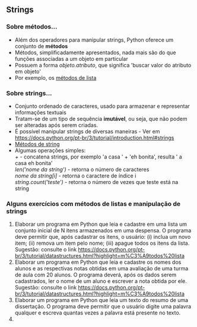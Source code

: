 ## Strings 

### Sobre métodos...
- Além dos operadores para manipular strings, Python oferece um conjunto de **métodos**  
- Métodos, simplificadamente apresentados, nada mais são do que funções associadas a um objeto em particular  
- Possuem a forma *objeto.atributo*, que significa 'buscar valor do atributo em objeto'  
- Por exemplo, os [métodos de lista](https://docs.python.org/pt-br/3/tutorial/datastructures.html?highlight=m%C3%A9todos%20lista)

### Sobre strings...
- Conjunto ordenado de caracteres, usado para armazenar e representar informações textuais 
- Tratam-se de um tipo de sequência **imutável**, ou seja, que não podem ser alteradas após serem criadas.
- É possível manipular strings de diversas maneiras - Ver em <https://docs.python.org/pt-br/3/tutorial/introduction.html#strings>
- [Métodos de string](https://docs.python.org/pt-br/3/library/string.html?highlight=m%C3%A9todos%20string)
- Algumas operações simples:  
*+* - concatena strings, por exemplo 'a casa ' + 'eh bonita', resulta ' a casa eh bonita'  
*len('nome da string')* - retorna o número de caracteres  
*nome da string[i]* - retorna o caractere de índice i  
*string.count('teste')* - retorna o número de vezes que teste está na string  

  
### Alguns exercícios com métodos de listas e manipulação de strings
1. Elaborar um programa em Python que leia e cadastre em uma lista um conjunto inicial de N itens armazenados em uma despensa. O programa deve permitir que, após cadastrar os itens, o usuário: (i) inclua um novo item; (ii) remova um item pelo nome; (iii) apague todos os itens da lista. Sugestão: consulte o link <https://docs.python.org/pt-br/3/tutorial/datastructures.html?highlight=m%C3%A9todos%20lista>
2. Elaborar um programa em Python que leia e cadastre os nomes dos alunos e as respectivas notas obtidas em uma avaliação de uma turma de aula com 20 alunos. O programa deverá, após os dados serem cadastrados, ler o nome de um aluno e escrever a nota obtida por ele. Sugestão: consulte o link <https://docs.python.org/pt-br/3/tutorial/datastructures.html?highlight=m%C3%A9todos%20lista>
3. Elaborar um programa em Python que leia um texto do resumo de uma dissertação. O programa deve permitir que o usuário digite uma palavra qualquer e escreva quantas vezes a palavra está presente no texto.
4.      
